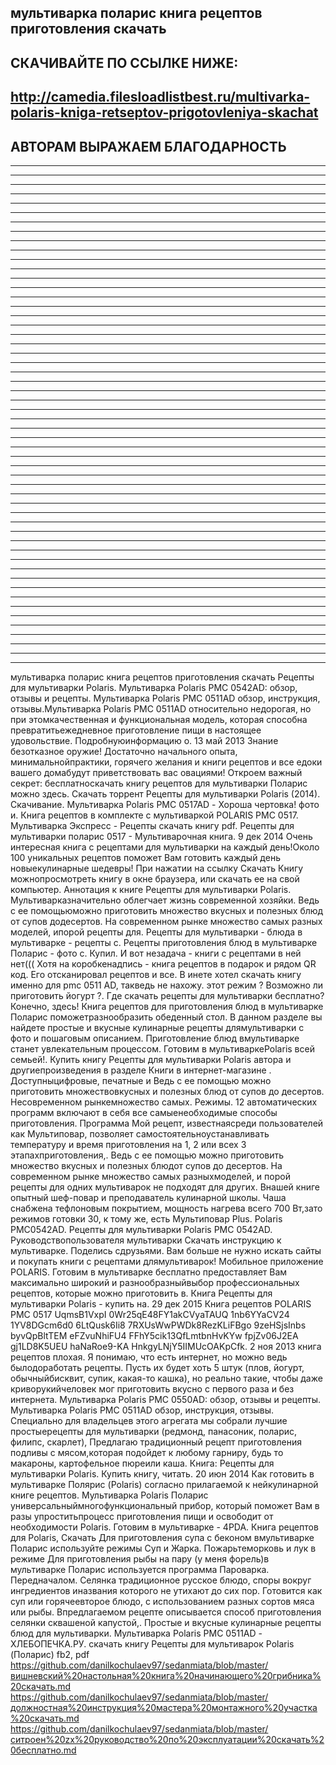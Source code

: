 мультиварка поларис книга рецептов приготовления скачать
--------------------------------------------------
СКАЧИВАЙТЕ ПО ССЫЛКЕ НИЖЕ:
--------------------------------------------------
http://camedia.filesloadlistbest.ru/multivarka-polaris-kniga-retseptov-prigotovleniya-skachat
--------------------------------------------------
АВТОРАМ ВЫРАЖАЕМ БЛАГОДАРНОСТЬ
--------------------------------------------------
--------------------------------------------------
--------------------------------------------------
--------------------------------------------------
--------------------------------------------------
--------------------------------------------------
--------------------------------------------------
--------------------------------------------------
--------------------------------------------------
--------------------------------------------------
--------------------------------------------------
--------------------------------------------------
--------------------------------------------------
--------------------------------------------------
--------------------------------------------------
--------------------------------------------------
--------------------------------------------------
--------------------------------------------------
--------------------------------------------------
--------------------------------------------------
--------------------------------------------------
--------------------------------------------------
--------------------------------------------------
--------------------------------------------------
--------------------------------------------------
--------------------------------------------------
--------------------------------------------------
--------------------------------------------------
--------------------------------------------------
--------------------------------------------------
--------------------------------------------------
--------------------------------------------------
--------------------------------------------------
--------------------------------------------------
--------------------------------------------------
--------------------------------------------------
--------------------------------------------------
--------------------------------------------------
--------------------------------------------------
--------------------------------------------------
--------------------------------------------------
--------------------------------------------------
--------------------------------------------------
--------------------------------------------------
--------------------------------------------------
--------------------------------------------------
--------------------------------------------------
--------------------------------------------------
--------------------------------------------------
--------------------------------------------------
--------------------------------------------------
--------------------------------------------------
--------------------------------------------------
--------------------------------------------------
--------------------------------------------------
мультиварка поларис книга рецептов приготовления скачать Рецепты для мультиварки Polaris. Мультиварка Polaris PMC 0542AD: обзор, отзывы и рецепты. Мультиварка Polaris PMC 0511AD  обзор, инструкция, отзывы.Мультиварка Polaris PMC 0511AD  относительно недорогая, но при этомкачественная и функциональная модель, которая способна превратитьежедневное приготовление пищи в настоящее удовольствие. Подробнуюинформацию о. 13 май 2013  Знание  безотказное оружие! Достаточно начального опыта, минимальнойпрактики, горячего желания и книги рецептов  и все едоки вашего домабудут приветствовать вас овациями! Откроем важный секрет: бесплатноскачать книгу рецептов для мультиварки Поларис можно здесь. Скачать торрент Рецепты для мультиварки Polaris (2014). Скачивание. Мультиварка Polaris PMC 0517AD - Хороша чертовка!  фото и. Книга рецептов в комплекте с мультиваркой POLARIS PMC 0517. Мультиварка Экспресс - Рецепты скачать книгу pdf. Рецепты для мультиварки поларис 0517 - Мультиварочная книга. 9 дек 2014  Очень интересная книга с рецептами для мультиварки на каждый день!Около 100 уникальных рецептов поможет Вам готовить каждый день новыекулинарные шедевры! При нажатии на ссылку Скачать Книгу можнопросмотреть книгу в окне браузера, или скачать ее на свой компьютер. Аннотация к книге Рецепты для мультиварки Polaris. Мультиварказначительно облегчает жизнь современной хозяйки. Ведь с ее помощьюможно приготовить множество вкусных и полезных блюд от супов додесертов. На современном рынке множество самых разных моделей, ипорой рецепты для. Рецепты для мультиварки - блюда в мультиварке - рецепты с. Рецепты приготовления блюд в мультиварке Поларис - фото с. Купил. И вот незадача - книги с рецептами в ней нет((( Хотя на коробкенадпись - книга рецептов в подарок и рядом QR код. Его отсканировал рецептов и все. В инете хотел скачать книгу именно для pmc 0511 AD, такведь не нахожу.  этот режим ? Возможно ли приготовить йогурт ?. Где скачать рецепты для мультиварки бесплатно? Конечно, здесь!
Книга рецептов для приготовления блюд в мультиварке Поларис поможетразнообразить обеденный стол. В данном разделе вы найдете простые и вкусные кулинарные рецепты длямультиварки с фото и пошаговым описанием. Приготовление блюд вмультиварке станет увлекательным процессом. Готовим в мультиваркеPolaris всей семьей!. Купить книгу Рецепты для мультиварки Polaris автора и другиепроизведения в разделе Книги в интернет-магазине . Доступныцифровые, печатные и  Ведь с ее помощью можно приготовить множествовкусных и полезных блюд от супов до десертов. Несовременном рынкемножество самых. Режимы. 12 автоматических программ включают в себя все самыенеобходимые способы приготовления. Программа Мой рецепт, известнаясреди пользователей как Мультиповар, позволяет самостоятельноустанавливать температуру и время приготовления на 1, 2 или всех 3 этапахприготовления,. Ведь с ее помощью можно приготовить множество вкусных и полезных блюдот супов до десертов. На современном рынке множество самых разныхмоделей, и порой рецепты для одних мультиварок не подходят для других. Внашей книге опытный шеф-повар и преподаватель кулинарной школы. Чаша снабжена тефлоновым покрытием, мощность нагрева всего 700 Вт,зато режимов готовки 30, к тому же, есть Мультиповар Plus. Polaris PMC0542AD. Рецепты для мультиварки Polaris PMC 0542AD. Руководствопользователя мультиварки Скачать инструкцию к мультиварке. Поделись сдрузьями. Вам больше не нужно искать сайты и покупать книги с рецептами длямультиварок! Мобильное приложение POLARIS. Готовим в мультиварке бесплатно предоставляет Вам максимально широкий и разнообразныйвыбор профессиональных рецептов, которые можно приготовить в. Книга Рецепты для мультиварки Polaris - купить на. 29 дек 2015  Книга рецептов POLARIS PMC 0517 UqmsB1VxpI 0Wr25qE48FY1akCVyaTAUQ 1nb6YYaCV24 1YV8DGcm6d0 6LtQusk6Ii8 7RXUsWwPWDk8RezKLiFBgo 9zeHSjsInbs byvQpBltTEM eFZvuNhiFU4 FFhY5cik13QfLmtbnHvKYw fpjZv06J2EA gj1LD8K5UEU haNaRoe9-KA HnkgyLNjY5IIMUcOAKpCfk. 2 ноя 2013  книга рецептов плохая. Я понимаю, что есть интернет, но можно ведь былодоработать рецепты. Пусть их будет хоть 5 штук (плов, йогурт, обычныйбисквит, супик, какая-то кашка), но реально такие, чтобы даже криворукийчеловек мог приготовить вкусно с первого раза и без интернета. Мультиварка Polaris PMC 0550AD: обзор, отзывы и рецепты. Мультиварка Polaris PMC 0511AD  обзор, инструкция, отзывы. Специально для владельцев этого агрегата мы собрали лучшие простыерецепты для мультиварки (редмонд, панасоник, поларис, филипс, скарлет), Предлагаю традиционный рецепт приготовления подливы с мясом,которая подойдет к любому гарниру, будь то макароны, картофельное пюреили каша. Книга: Рецепты для мультиварки Polaris. Купить книгу, читать. 20 июн 2014  Как готовить в мультиварке Полярис (Polaris) согласно прилагаемой к нейкулинарной книге рецептов. Мультиварка Polaris Поларис  универсальныймногофункциональный прибор, который поможет Вам в разы упроститьпроцесс приготовления пищи и освободит от необходимости
Polaris. Готовим в мультиварке - 4PDA. Книга рецептов для Polaris, Скачать  Для приготовления супа с беконом вмультиварке Поларис используйте режимы Суп и Жарка. Пожарьтеморковь и лук в режиме  Для приготовления рыбы на пару (у меня форель)в мультиварке Поларис используется программа Пароварка. Передначалом. Селянка  традиционное русское блюдо, споры вокруг ингредиентов иназвания которого не утихают до сих пор. Готовится как суп или горячеевторое блюдо, с использованием разных сортов мяса или рыбы. Впредлагаемом рецепте описывается способ приготовления селянки сквашеной капустой,. Простые и вкусные кулинарные рецепты блюд для мультиварки. Мультиварка Polaris PMC 0511AD - ХЛЕБОПЕЧКА.РУ. скачать книгу Рецепты для мультиварок Polaris (Поларис) fb2, pdf
https://github.com/danilkochulaev97/sedanmiata/blob/master/вишневский%20настольная%20книга%20начинающего%20грибника%20скачать.md
https://github.com/danilkochulaev97/sedanmiata/blob/master/должностная%20инструкция%20мастера%20монтажного%20участка%20скачать.md
https://github.com/danilkochulaev97/sedanmiata/blob/master/ситроен%20zx%20руководство%20по%20эксплуатации%20скачать%20бесплатно.md